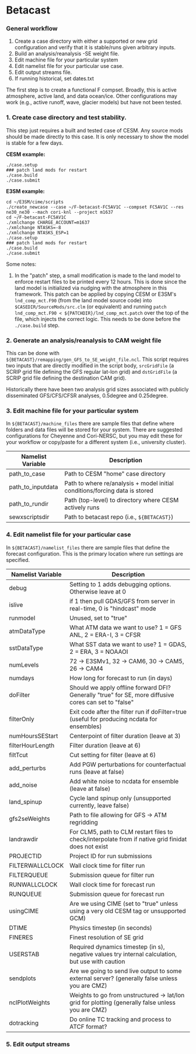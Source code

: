# Betacast

### General workflow
1. Create a case directory with either a supported or new grid configuration and verify that it is stable/runs given arbitrary inputs.
2. Build an analysis/reanalysis -SE weight file.
3. Edit machine file for your particular system
4. Edit namelist file for your particular use case.
5. Edit output streams file.
6. If running historical, set dates.txt

The first step is to create a functional F compset. Broadly, this is active atmosphere, active land, and data ocean/ice. Other configurations may work (e.g., active runoff, wave, glacier models) but have not been tested.

### 1. Create case directory and test stability.

This step just requires a built and tested case of CESM. Any source mods should be made directly to this case. It is only necessary to show the model is stable for a few days.

**CESM example:**

```
./case.setup
### patch land mods for restart
./case.build
./case.submit
```

**E3SM example:**

```
cd ~/E3SM/cime/scripts
./create_newcase --case ~/F-betacast-FC5AV1C --compset FC5AV1C --res ne30_ne30 --mach cori-knl --project m1637
cd ~/F-betacast-FC5AV1C
./xmlchange CHARGE_ACCOUNT=m1637
./xmlchange NTASKS=-8
./xmlchange NTASKS_ESP=1
./case.setup
### patch land mods for restart
./case.build
./case.submit
```

Some notes:
1. In the "patch" step, a small modification is made to the land model to enforce restart files to be printed every 12 hours. This is done since the land model is initialized via nudging with the atmosphere in this framework. This patch can be applied by copying CESM or E3SM's `lnd_comp_mct.F90` (from the land model source code) into `$CASEDIR/SourceMods/src.clm` (or equivalent) and running `patch lnd_comp_mct.F90 < ${PATCHDIR}/lnd_comp_mct.patch` over the top of the file, which injects the correct logic. This needs to be done before the `./case.build` step.

### 2. Generate an analysis/reanalysis to CAM weight file

This can be done with `${BETACAST}/remapping/gen_GFS_to_SE_weight_file.ncl`. This script requires two inputs that are directly modified in the script body, `srcGridFile` (a SCRIP grid file defining the GFS regular lat-lon grid) and `dstGridFile` (a SCRIP grid file defining the destination CAM grid).

Historically there have been two analysis grid sizes associated with publicly disseminated GFS/CFS/CFSR analyses, 0.5degree and 0.25degree.

### 3. Edit machine file for your particular system

In `${BETACAST}/machine_files` there are sample files that define where folders and data files will be stored for your system. There are suggested configurations for Cheyenne and Cori-NERSC, but you may edit these for your workflow or copy/paste for a different system (i.e., university cluster).

| Namelist Variable | Description |
| --- | --- |
| path_to_case | Path to CESM "home" case directory |
| path_to_inputdata | Path to where re/analysis + model initial conditions/forcing data is stored |
| path_to_rundir | Path (top-level) to directory where CESM actively runs |
| sewxscriptsdir | Path to betacast repo (i.e., `${BETACAST}`) |

### 4. Edit namelist file for your particular case

In `${BETACAST}/namelist_files` there are sample files that define the forecast configuration. This is the primary location where run settings are specified.

| Namelist Variable | Description |
| --- | --- |
| debug | Setting to 1 adds debugging options. Otherwise leave at 0 |
| islive | if 1 then pull GDAS/GFS from server in real-time, 0 is "hindcast" mode |
| runmodel | Unused, set to "true" |
| atmDataType | What ATM data we want to use? 1 = GFS ANL, 2 = ERA-I, 3 = CFSR |
| sstDataType | What SST data we want to use? 1 = GDAS, 2 = ERA, 3 = NOAAOI |
| numLevels | 72 -> E3SMv1, 32 -> CAM6, 30 -> CAM5, 26 -> CAM4 |
| numdays | How long for forecast to run (in days) |
| doFilter | Should we apply offline forward DFI? Generally "true" for SE, more diffusive cores can set to "false" |
| filterOnly | Exit code after the filter run if doFilter=true (useful for producing ncdata for ensembles) |
| numHoursSEStart | Centerpoint of filter duration (leave at 3)|
| filterHourLength | Filter duration (leave at 6)|
| filtTcut | Cut setting for filter (leave at 6) |
| add_perturbs | Add PGW perturbations for counterfactual runs (leave at false) |
| add_noise | Add white noise to ncdata for ensemble (leave at false) |
| land_spinup | Cycle land spinup only (unsupported currently, leave false) |
| gfs2seWeights | Path to file allowing for GFS -> ATM regridding |
| landrawdir | For CLM5, path to CLM restart files to check/interpolate from if native grid finidat does not exist |
| PROJECTID | Project ID for run submissions |
| FILTERWALLCLOCK | Wall clock time for filter run |
| FILTERQUEUE | Submission queue for filter run |
| RUNWALLCLOCK | Wall clock time for forecast run |
| RUNQUEUE | Submission queue for forecast run |
| usingCIME | Are we using CIME (set to "true" unless using a very old CESM tag or unsupported GCM) |
| DTIME | Physics timestep (in seconds) |
| FINERES | Finest resolution of SE grid |
| USERSTAB | Required dynamics timestep (in s), negative values try internal calculation, but use with caution |
| sendplots | Are we going to send live output to some external server? (generally false unless you are CMZ) |
| nclPlotWeights | Weights to go from unstructured -> lat/lon grid for plotting (generally false unless you are CMZ) |
| dotracking | Do online TC tracking and process to ATCF format? |

### 5. Edit output streams





